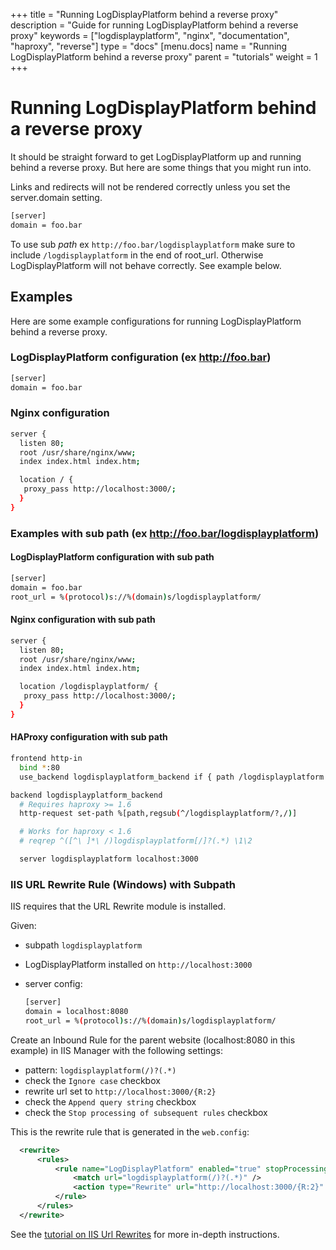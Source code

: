 +++
title = "Running LogDisplayPlatform behind a reverse proxy"
description = "Guide for running LogDisplayPlatform behind a reverse proxy"
keywords = ["logdisplayplatform", "nginx", "documentation", "haproxy", "reverse"]
type = "docs"
[menu.docs]
name = "Running LogDisplayPlatform behind a reverse proxy"
parent = "tutorials"
weight = 1
+++


# Running LogDisplayPlatform behind a reverse proxy

It should be straight forward to get LogDisplayPlatform up and running behind a reverse proxy. But here are some things that you might run into.

Links and redirects will not be rendered correctly unless you set the server.domain setting.
```bash
[server]
domain = foo.bar
```

To use sub *path* ex `http://foo.bar/logdisplayplatform` make sure to include `/logdisplayplatform` in the end of root_url.
Otherwise LogDisplayPlatform will not behave correctly. See example below.

## Examples
Here are some example configurations for running LogDisplayPlatform behind a reverse proxy.

### LogDisplayPlatform configuration (ex http://foo.bar)

```bash
[server]
domain = foo.bar
```

### Nginx configuration

```bash
server {
  listen 80;
  root /usr/share/nginx/www;
  index index.html index.htm;

  location / {
   proxy_pass http://localhost:3000/;
  }
}
```

### Examples with **sub path** (ex http://foo.bar/logdisplayplatform)

#### LogDisplayPlatform configuration with sub path
```bash
[server]
domain = foo.bar
root_url = %(protocol)s://%(domain)s/logdisplayplatform/
```

#### Nginx configuration with sub path
```bash
server {
  listen 80;
  root /usr/share/nginx/www;
  index index.html index.htm;

  location /logdisplayplatform/ {
   proxy_pass http://localhost:3000/;
  }
}
```

#### HAProxy configuration with sub path
```bash
frontend http-in
  bind *:80
  use_backend logdisplayplatform_backend if { path /logdisplayplatform } or { path_beg /logdisplayplatform/ }

backend logdisplayplatform_backend
  # Requires haproxy >= 1.6
  http-request set-path %[path,regsub(^/logdisplayplatform/?,/)]

  # Works for haproxy < 1.6
  # reqrep ^([^\ ]*\ /)logdisplayplatform[/]?(.*) \1\2

  server logdisplayplatform localhost:3000
```

### IIS URL Rewrite Rule (Windows) with Subpath

IIS requires that the URL Rewrite module is installed.

Given:

- subpath `logdisplayplatform`
- LogDisplayPlatform installed on `http://localhost:3000`
- server config:

    ```bash
    [server]
    domain = localhost:8080
    root_url = %(protocol)s://%(domain)s/logdisplayplatform/
    ```

Create an Inbound Rule for the parent website (localhost:8080 in this example) in IIS Manager with the following settings:

- pattern: `logdisplayplatform(/)?(.*)`
- check the `Ignore case` checkbox
- rewrite url set to `http://localhost:3000/{R:2}`
- check the `Append query string` checkbox
- check the `Stop processing of subsequent rules` checkbox

This is the rewrite rule that is generated in the `web.config`:

```xml
  <rewrite>
      <rules>
          <rule name="LogDisplayPlatform" enabled="true" stopProcessing="true">
              <match url="logdisplayplatform(/)?(.*)" />
              <action type="Rewrite" url="http://localhost:3000/{R:2}" logRewrittenUrl="false" />
          </rule>
      </rules>
  </rewrite>
```

See the [tutorial on IIS Url Rewrites](http://docs.logdisplayplatform.org/tutorials/iis/) for more in-depth instructions.
